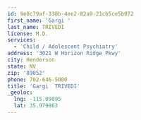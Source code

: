 ```yaml
---
id: 9e0c79af-338b-4ee2-82a9-21cb5ce5b072
first_name: 'Gargi '
last_name: TRIVEDI
license: M.D.
services:
  - 'Child / Adolescent Psychiatry'
address: '3021 W Horizon Ridge Pkwy'
city: Henderson
state: NV
zip: '89052'
phone: 702-646-5000
title: 'Gargi  TRIVEDI'
_geoloc:
  lng: -115.09895
  lat: 35.979863
---
```

